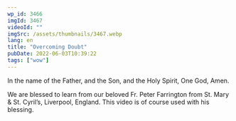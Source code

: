 ```yaml
---
wp_id: 3466
imgId: 3467
videoId: ""
imgSrc: /assets/thumbnails/3467.webp
lang: en
title: "Overcoming Doubt"
pubDate: 2022-06-03T10:39:22
tags: ["wow"]
---
```


<p>In the name of the Father, and the Son, and the Holy Spirit, One God, Amen. </p>
<p>We are blessed to learn from our beloved Fr. Peter Farrington from St. Mary & St. Cyril&#8217;s, Liverpool, England. This video is of course used with his blessing.</p>
